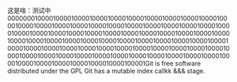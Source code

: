 这是啥：测试中0000000100001000010000100001000010000100001000010000100001000010000100001000010000100001000010000100001000010000100001000010000100001000010000100001000010000100001000010000100001000010000100001000010000100001000010000100001000010000100001000010000100001000010000100001000010000100001000010000100001000010000100001000010000100001000010000100001000010000100001000010000100001000010000100001000010000100001Git is free software distributed under the GPL
Git has a mutable index callkk &&& stage.
